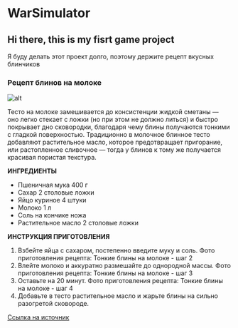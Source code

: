 # WarSimulator
## Hi there, this is my fisrt game project  
  
  
Я буду делать этот проект долго, поэтому держите рецепт вкусных блинчиков  
### Рецепт блинов на молоке  
![alt](https://www.gastronom.ru/binfiles/images/20150205/b0aa43ac.jpg)
  
  
Тесто на молоке замешивается до консистенции жидкой сметаны — оно легко стекает с ложки (но при этом не должно литься) и быстро покрывает дно сковородки, благодаря чему блины получаются тонкими с гладкой поверхностью. Традиционно в молочное блинное тесто добавляют растительное масло, которое предотвращает пригорание, или растопленное сливочное — тогда у блинов к тому же получается красивая пористая текстура. 
  
**ИНГРЕДИЕНТЫ**  

* Пшеничная мука 400 г
* Сахар 2 столовые ложки
* Яйцо куриное 4 штуки
* Молоко 1 л
* Соль на кончике ножа
* Растительное масло 2 столовые ложки  
  
  
**ИНСТРУКЦИЯ ПРИГОТОВЛЕНИЯ**
1. Взбейте яйца с сахаром, постепенно введите муку и соль.
Фото приготовления рецепта: Тонкие блины на молоке - шаг 2
2. Влейте молоко и аккуратно размешайте до однородной массы.
Фото приготовления рецепта: Тонкие блины на молоке - шаг 3
3. Оставьте на 20 минут.
Фото приготовления рецепта: Тонкие блины на молоке - шаг 4
4. Добавьте в тесто растительное масло и жарьте блины на сильно разогретой сковороде.  
  
[Ссылка на источник](https://eda.ru/recepty/vypechka-deserty/tonkie-blini-na-moloke-16014)